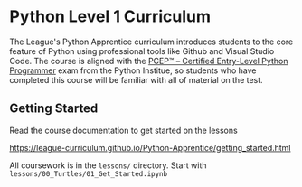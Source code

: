 # Python Level 1 Curriculum

The League's Python Apprentice curriculum introduces students to the core feature
of Python using professional tools like Github and Visual Studio Code. The
course is aligned with the [PCEP™ – Certified Entry-Level Python Programmer](https://pythoninstitute.org/pcep) 
exam from the Python Institue, so students who have completed this course
will be familiar with all of material on the test. 


## Getting Started

Read the course documentation to get started on the lessons

https://league-curriculum.github.io/Python-Apprentice/getting_started.html

All coursework is in the `lessons/` directory. Start with `lessons/00_Turtles/01_Get_Started.ipynb`


